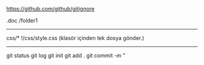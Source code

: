 https://github.com/github/gitignore

.doc
/folder1

----

css/*
!/css/style.css
(klasör içinden tek dosya gönder.)

---
git status
git log 
git init
git add . 
git commit -m "
